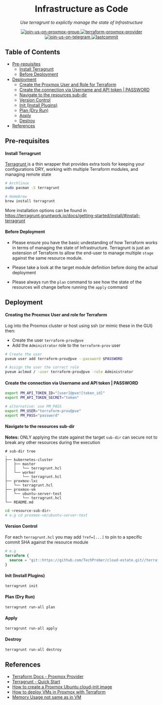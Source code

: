 <h1 align="center">Infrastructure as Code</h1>
<p align="center">
    <em>Use terragrunt to explictly manage the state of Infrastructure</em>
</p>
<p align="center">
    <a href="https://t.me/pve_zh">
        <img src="https://img.shields.io/badge/join-us%20on%20proxmox%20group-gray.svg?longCache=true&logo=proxmox&colorB=orange" alt="join-us-on-proxmox-group"/>
    </a>
    <a href="https://registry.terraform.io/providers/Telmate/proxmox/latest/docs">
        <img src="https://img.shields.io/badge/provider-telmate/proxmox-gray.svg?longCache=true&logo=terraform&colorB=purple" alt="terraform-proxmox-provider"/>
    </a>
    <a href="https://t.me/joinchat/7AG3aEQ5I00wY2Q5">
        <img src="https://img.shields.io/badge/join-us%20on%20telegram-gray.svg?longCache=true&logo=telegram&colorB=blue" alt="join-us-on-telegram"/>
    </a>
    <a href="https://github.com/TechProber/cloud-estate">
        <img src="https://img.shields.io/github/last-commit/TechProber/cloud-estate" alt="lastcommit"/>
    </a>
</p>

## Table of Contents

- [Pre-requisites](#pre-requisites)
  - [Install Terragrunt](#install-terragrunt)
  - [Before Deployment](#before-deployment)
- [Deployment](#deployment)
  - [Create the Proxmox User and Role for Terraform](#create-the-proxmox-user-and-role-for-terraform)
  - [Create the connection via Username and API token | PASSWORD](#create-the-connection-via-username-and-api-token-password)
  - [Navigate to the resources sub-dir](#navigate-to-the-resources-sub-dir)
  - [Version Control](#version-control)
  - [Init (Install Plugins)](#init-install-plugins)
  - [Plan (Dry Run)](#plan-dry-run)
  - [Apply](#apply)
  - [Destroy](#destroy)
- [References](#references)

## Pre-requisites

#### Install Terragrunt

[ Terragrunt ](https://terragrunt.gruntwork.io/) is a thin wrapper that provides extra tools for keeping your configurations DRY, working with multiple Terraform modules, and managing remote state

```bash
# Archlinux
sudo pacman -S terragrunt

# Homebrew
brew install terragrunt
```

More installation options can be found in https://terragrunt.gruntwork.io/docs/getting-started/install/#install-terragrunt

#### Before Deployment

- Please ensure you have the basic undestanding of how Terraform works in terms of managing the state of Infrastructure. Terragrunt is just an extension of Terraform to allow the end-user to manage multiple `stage` against the same resource module.

- Please take a look at the target module definition before doing the actual deployment
- Please always run the `plan` command to see how the state of the resources will change before running the `apply` command

## Deployment

#### Creating the Proxmox User and role for Terraform

Log into the Proxmox cluster or host using ssh (or mimic these in the GUI) then:

- Create the user `terraform-prov@pve`
- Add the `Administrator` role to the `terraform-prov` user

```bash
# Create the user
pveum user add terraform-prov@pve --password $PASSWORD

# Assign the user the correct role
pveum aclmod / -user terraform-prov@pve -role Administrator
```

#### Create the connection via Username and API token | PASSWORD

```bash
export PM_API_TOKEN_ID="[user]@pve![token_id]"
export PM_API_TOKEN_SECRET="token"

# alternative: use PM_PASS
export PM_USER="terraform-prov@pve"
export PM_PASS="password"
```

#### Navigate to the resources sub-dir

**Notes:** ONLY applying the state against the target `sub-dir` can secure not to break any other resources during the execution

```
# sub-dir tree
.
├── kubernetes-cluster
│   ├── master
│   │   └── terragrunt.hcl
│   └── worker
│       └── terragrunt.hcl
├── proxmox-lxc
│   └── terragrunt.hcl
├── proxmox-vm
│   └── ubuntu-server-test
│       └── terragrunt.hcl
└── README.md
```

```bash
cd <resource-sub-dir>
# e.g cd proxmox-vm/ubuntu-server-test
```

#### Version Control

For each `terragrunt.hcl` you may add `?ref=[...]` to pin to a specific commit SHA against the resource module

```terraform
# e.g
terraform {
  source = "git::https://github.com/TechProber/cloud-estate.git//terraform-modules/proxmox-ve/vm-mono?ref=HEAD"
}
```

#### Init (Install Plugins)

```bash
terragrunt init
```

#### Plan (Dry Run)

```bash
terragrunt run-all plan
```

#### Apply

```bash
terragrunt run-all apply
```

#### Destroy

```bash
terragrunt run-all destroy
```

## References

- [Terraform Docs - Proxmox Provider](https://registry.terraform.io/providers/Telmate/proxmox/latest/docs)
- [Terragrunt - Quick Start](https://terragrunt.gruntwork.io/docs/getting-started/quick-start/#example)
- [How to create a Proxmox Ubuntu cloud-init image](https://austinsnerdythings.com/2021/08/30/how-to-create-a-proxmox-ubuntu-cloud-init-image/)
- [How to deploy VMs in Proxmox with Terraform](https://austinsnerdythings.com/2021/09/01/how-to-deploy-vms-in-proxmox-with-terraform/)
- [Memory Usage not same as in VM](https://forum.proxmox.com/threads/memory-usage-not-same-as-in-vm.82640/)

